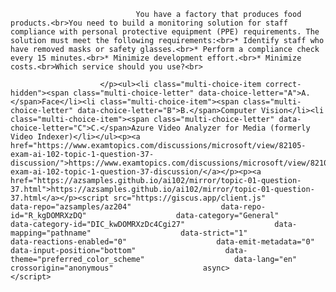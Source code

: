 <p class="card-text">
							
								You have a factory that produces food products.<br>You need to build a monitoring solution for staff compliance with personal protective equipment (PPE) requirements. The solution must meet the following requirements:<br>* Identify staff who have removed masks or safety glasses.<br>* Perform a compliance check every 15 minutes.<br>* Minimize development effort.<br>* Minimize costs.<br>Which service should you use?<br>
							
						</p><ul><li class="multi-choice-item correct-hidden"><span class="multi-choice-letter" data-choice-letter="A">A.</span>Face</li><li class="multi-choice-item"><span class="multi-choice-letter" data-choice-letter="B">B.</span>Computer Vision</li><li class="multi-choice-item"><span class="multi-choice-letter" data-choice-letter="C">C.</span>Azure Video Analyzer for Media (formerly Video Indexer)</li></ul><p><a href="https://www.examtopics.com/discussions/microsoft/view/82105-exam-ai-102-topic-1-question-37-discussion/">https://www.examtopics.com/discussions/microsoft/view/82105-exam-ai-102-topic-1-question-37-discussion/</a></p><p><a href="https://azsamples.github.io/ai102/mirror/topic-01-question-37.html">https://azsamples.github.io/ai102/mirror/topic-01-question-37.html</a></p><script src="https://giscus.app/client.js"                    data-repo="azsamples/az204"                    data-repo-id="R_kgDOMRXzDQ"                    data-category="General"                    data-category-id="DIC_kwDOMRXzDc4Cgi27"                    data-mapping="pathname"                    data-strict="1"                    data-reactions-enabled="0"                    data-emit-metadata="0"                    data-input-position="bottom"                    data-theme="preferred_color_scheme"                    data-lang="en"                    crossorigin="anonymous"                    async>                    </script>